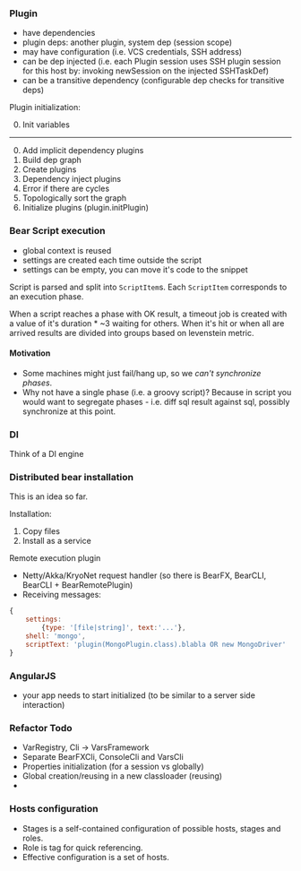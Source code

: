 ### Plugin

- have dependencies
- plugin deps: another plugin, system dep (session scope)
- may have configuration (i.e. VCS credentials, SSH address)
- can be dep injected (i.e. each Plugin session uses SSH plugin session for this host by: invoking newSession on the injected SSHTaskDef)
- can be a transitive dependency (configurable dep checks for transitive deps)

Plugin initialization:

0. Init variables

---

0. Add implicit dependency plugins
1. Build dep graph
2. Create plugins
3. Dependency inject plugins
2. Error if there are cycles
5. Topologically sort the graph
6. Initialize plugins (plugin.initPlugin)

### Bear Script execution

- global context is reused
- settings are created each time outside the script
- settings can be empty, you can move it's code to the snippet

Script is parsed and split into `ScriptItem`s. Each `ScriptItem` corresponds to an execution phase.

When a script reaches a phase with OK result, a timeout job is created with a value of it's duration * ~3 waiting for others. When it's hit or when all are arrived results are divided into groups based on levenstein metric.

#### Motivation

* Some machines might just fail/hang up, so we *can't synchronize phases*.
* Why not have a single phase (i.e. a groovy script)? Because in script you would want to segregate phases - i.e. diff sql result against sql, possibly synchronize at this point.

### DI

Think of a DI engine

### Distributed bear installation

This is an idea so far.

Installation:

1. Copy files
2. Install as a service

Remote execution plugin

- Netty/Akka/KryoNet request handler (so there is BearFX, BearCLI, BearCLI + BearRemotePlugin)
- Receiving messages:
```javascript
{
    settings:
        {type: '[file|string]', text:'...'},
    shell: 'mongo',
    scriptText: 'plugin(MongoPlugin.class).blabla OR new MongoDriver'
}
```

### AngularJS

- your app needs to start initialized (to be similar to a server side interaction)

### Refactor Todo

- VarRegistry, Cli -> VarsFramework
- Separate BearFXCli, ConsoleCli and VarsCli
- Properties initialization (for a session vs globally)
- Global creation/reusing in a new classloader (reusing)
-

### Hosts configuration

- Stages is a self-contained configuration of possible hosts, stages and roles.
- Role is tag for quick referencing.
- Effective configuration is a set of hosts.
